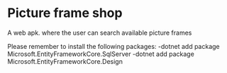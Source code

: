 # Picture frame shop
A web apk. where the user can search available picture frames

Please remember to install the following packages:
-dotnet add package Microsoft.EntityFrameworkCore.SqlServer
-dotnet add package Microsoft.EntityFrameworkCore.Design
